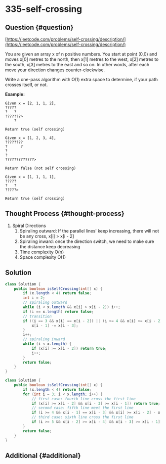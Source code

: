 # 335-self-crossing

## Question {#question}

[https://leetcode.com/problems/self-crossing/description/](https://leetcode.com/problems/self-crossing/description/)

You are given an array x of n positive numbers. You start at point \(0,0\) and moves x\[0\] metres to the north, then x\[1\] metres to the west, x\[2\] metres to the south, x\[3\] metres to the east and so on. In other words, after each move your direction changes counter-clockwise.

Write a one-pass algorithm with O\(1\) extra space to determine, if your path crosses itself, or not.

**Example:**

```text
Given x = [2, 1, 1, 2],
?????
?   ?
???????>
    ?

Return true (self crossing)
```

```text
Given x = [1, 2, 3, 4],
????????
?      ?
?
?
?????????????>

Return false (not self crossing)
```

```text
Given x = [1, 1, 1, 1],
?????
?   ?
?????>

Return true (self crossing)
```

## Thought Process {#thought-process}

1. Spiral Directions
   1. Spiraling outward: If the parallel lines' keep increasing, there will not be any cross, x\[i\] &gt; x\[i - 2\]
   2. Spiraling inward: once the direction switch, we need to make sure the distance keep decreasing
   3. Time complexity O\(n\)
   4. Space complexity O\(1\)

## Solution

```java
class Solution {
    public boolean isSelfCrossing(int[] x) {
        if (x.length < 4) return false;
        int i = 2;
        // spiraling outward
        while (i < x.length && x[i] > x[i - 2]) i++;
        if (i == x.length) return false;
        // transition
        if ((i == 3 && x[i] == x[i - 2]) || (i >= 4 && x[i] >= x[i - 2] - x[i - 4])) {
            x[i - 1] -= x[i - 3];
        }
        i++;
        // spiraling inward
        while (i < x.length) {
            if (x[i] >= x[i - 2]) return true;
            i++;
        }
        return false;
    }
}
```

```java
class Solution {
    public boolean isSelfCrossing(int[] x) {
        if (x.length < 4) return false;
        for (int i = 3; i < x.length; i++) {
            // first case: fourth line cross the first line
            if (x[i] >= x[i - 2] && x[i - 3] >= x[i - 1]) return true;
            // second case: fifth line meet the first line
            if (i >= 4 && x[i - 1] == x[i - 3] && x[i] >= x[i - 2] - x[i - 4]) return true;
            // third case: sixth line cross the first line
            if (i >= 5 && x[i - 2] >= x[i - 4] && x[i - 3] >= x[i - 1] && x[i - 1] >= x[i - 3] - x[i - 5] && x[i] >= x[i - 2] - x[i - 4]) return true;
        }
        return false;
    }
}
```

## Additional {#additional}

